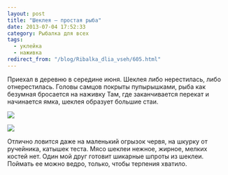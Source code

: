 ```yaml
---
layout: post
title: "Шеклея — простая рыба"
date: 2013-07-04 17:52:33
category: Рыбалка для всех
tags:
  - уклейка
  - наживка
redirect_from: "/blog/Ribalka_dlia_vseh/605.html"
---
```

Приехал в деревню в середине июня. Шеклея либо нерестилась, либо
отнерестилась. Головы самцов покрыты пупырышками, рыба как безумная
бросается на наживку Там, где заканчивается перекат и начинается ямка,
шеклея образует большие стаи.

![](http://fishingguru.ru/uploads/images/00/00/01/2013/08/15/2e98fc.jpg)

![](http://fishingguru.ru/uploads/images/00/00/01/2013/08/15/ee475d.jpg)

Отлично ловится даже на маленький огрызок червя, на шкурку от ручейника,
катышек теста. Мясо шеклеи нежное, жирное, мелких костей нет. Один мой
друг готовит шикарные шпроты из шеклеи. Поймать ее можно ведро, только,
чтобы терпения хватило.
